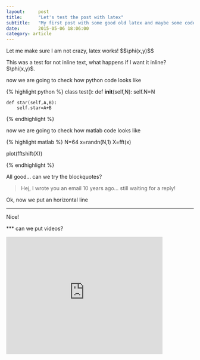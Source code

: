 ```yaml
---
layout:     post
title:      "Let's test the post with latex"
subtitle:   "My first post with some good old latex and maybe some code"
date:       2015-05-06 18:06:00
category: article
---
```


<p> Let me make sure I am not crazy, latex works! $$\phi(x,y)$$</p> 

<p>This was a test for not inline text, what happens if I want it inline? $\phi(x,y)$.</p>

now we are going to check how python code looks like

{% highlight python %}
class test():
	def __init__(self,N):
		self.N=N

	def star(self,A,B):
		self.star=A+B
{% endhighlight %}

now we are going to check how matlab code looks like

{% highlight matlab %}
N=64
x=randn(N,1)
X=fft(x)

plot(fftshift(X))


{% endhighlight %}

All good... can we try the blockquotes?

> Hej, I wrote you an email 10 years ago... still waiting for a reply!

Ok, now we put an horizontal line

***

Nice!

*** can we put videos?

<iframe width="420" height="315" src="http://www.youtube.com/embed/dQw4w9WgXcQ" frameborder="0" allowfullscreen></iframe>
